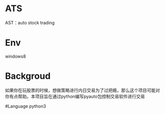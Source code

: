 # ATS
AST：auto stock trading

# Env
windows8 

# Backgroud
如果你在玩股票的时候，想做策略进行内日交易为了过把瘾，那么这个项目可能对你有点帮助。本项目旨在通过python编写pyauto包控制交易软件进行交易

#Language
python3
